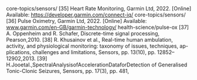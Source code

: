 core-topics/sensors/
[35] Heart Rate Monitoring, Garmin Ltd, 2022. [Online] Available:
https://developer.garmin.com/connect-iq/
core-topics/sensors/
[36] Pulse Oximetry, Garmin Ltd, 2022. [Online] Available:
www.garmin.com/en-GB/garmin-technology/
health-science/pulse-ox
[37] A. Oppenheim and R. Schafer, Discrete-time signal processing,
Pearson,2010.
[38] R. Khusainov et al., Real-time human ambulation, activity, and
physiological monitoring: taxonomy of issues, techniques, ap-
plications, challenges and limitations, Sensors, pp. 13(10), pp.
12852–12902,2013.
[39] H.Jooetal.,SpectralAnalysisofAccelerationDataforDetection
of Generalised Tonic-Clonic Seizures, Sensors, pp. 17(3), pp. 481,